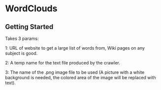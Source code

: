 # WordClouds

## Getting Started
Takes 3 params:

1: URL of website to get a large list of words from, Wiki pages on any subject is good.

2: A temp name for the text file produced by the crawler.
 
3: The name of the .png image file to be used (A picture with a white background is needed, the colored area of the image will be replaced with text).


